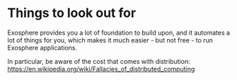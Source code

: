 # Things to look out for

Exosphere provides you a lot of foundation to build upon,
and it automates a lot of things for you,
which makes it much easier - but not free - to run Exosphere applications.

In particular, be aware of the cost that comes with distribution:
https://en.wikipedia.org/wiki/Fallacies_of_distributed_computing
